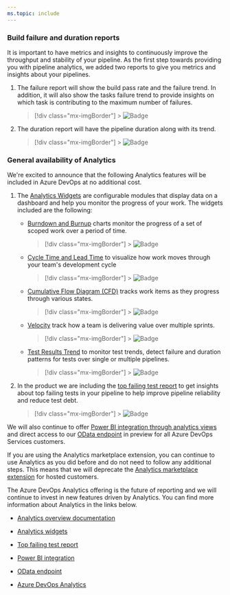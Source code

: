 ```yaml
---
ms.topic: include
---
```


### Build failure and duration reports

It is important to have metrics and insights to continuously improve the throughput and stability of your pipeline. As the first step towards providing you with pipeline analytics, we added two reports to give you metrics and insights about your pipelines.

1.  The failure report will show the build pass rate and the failure trend. In addition, it will also show the tasks failure trend to provide insights on which task is contributing to the maximum number of failures.

    > [!div class="mx-imgBorder"] > ![Badge](../../media/150_22.png "Build failure and duration reports")

2.  The duration report will have the pipeline duration along with its trend.

    > [!div class="mx-imgBorder"] > ![Badge](../../media/150_23.png "Pipeline duration report trend")

### General availability of Analytics

We're excited to announce that the following Analytics features will be included in Azure DevOps at no additional cost.

1.  The [Analytics Widgets](https://docs.microsoft.com/azure/devops/report/analytics/analytics-widgets?view=azure-devops) are configurable modules that display data on a dashboard and help you monitor the progress of your work. The widgets included are the following:

    * [Burndown and Burnup](https://docs.microsoft.com/azure/devops/report/dashboards/configure-burndown-burnup-widgets?toc=/azure/devops/report/analytics/toc.json&bc=/azure/devops/report/analytics/breadcrumb/toc.json&view=azure-devops) charts monitor the progress of a set of scoped work over a period of time.

      > [!div class="mx-imgBorder"] > ![Badge](../../media/150_16.png "Burndown and burnup charts")

    * [Cycle Time and Lead Time](https://docs.microsoft.com/azure/devops/report/dashboards/cycle-time-and-lead-time?toc=/azure/devops/report/analytics/toc.json&bc=/azure/devops/report/analytics/breadcrumb/toc.json&view=azure-devops) to visualize how work moves through your team's development cycle

      > [!div class="mx-imgBorder"] > ![Badge](../../media/150_17.png "Cycle Time and Lead Time")

    * [Cumulative Flow Diagram (CFD)](https://docs.microsoft.com/azure/devops/report/dashboards/cumulative-flow?toc=/azure/devops/report/analytics/toc.json&bc=/azure/devops/report/analytics/breadcrumb/toc.json&view=azure-devops) tracks work items as they progress through various states.

      > [!div class="mx-imgBorder"] > ![Badge](../../media/150_18.png "Cumulative Flow Diagram")

    * [Velocity](https://docs.microsoft.com/azure/devops/report/dashboards/team-velocity?toc=/azure/devops/report/analytics/toc.json&bc=/azure/devops/report/analytics/breadcrumb/toc.json&view=azure-devops) track how a team is delivering value over multiple sprints.

      > [!div class="mx-imgBorder"] > ![Badge](../../media/150_19.png "Velocity chart")

    * [Test Results Trend](https://docs.microsoft.com/azure/devops/report/dashboards/configure-test-results-trend?view=azure-devops) to monitor test trends, detect failure and duration patterns for tests over single or multiple pipelines.

      > [!div class="mx-imgBorder"] > ![Badge](../../media/150_20.png "Test results trend")

2.  In the product we are including the [top failing test report](https://docs.microsoft.com/azure/devops/pipelines/test/test-analytics?toc=/azure/devops/report/analytics/toc.json&bc=/azure/devops/report/analytics/breadcrumb/toc.json&view=azure-devops#view-test-analytics-for-builds) to get insights about top failing tests in your pipeline to help improve pipeline reliability and reduce test debt.

    > [!div class="mx-imgBorder"] > ![Badge](../../media/150_21.png "Test failure report")

We will also continue to offer [Power BI integration through analytics views](https://docs.microsoft.com/azure/devops/report/powerbi/index?view=azure-devops) and direct access to our [OData endpoint](https://docs.microsoft.com/azure/devops/report/extend-analytics/index?view=azure-devops) in preview for all Azure DevOps Services customers.

If you are using the Analytics marketplace extension, you can continue to use Analytics as you did before and do not need to follow any additional steps. This means that we will deprecate the [Analytics marketplace extension](https://marketplace.visualstudio.com/items?itemName=ms.vss-analytics) for hosted customers.

The Azure DevOps Analytics offering is the future of reporting and we will continue to invest in new features driven by Analytics. You can find more information about Analytics in the links below.

* [Analytics overview documentation](https://docs.microsoft.com/azure/devops/report/analytics/what-is-analytics?view=azure-devops)

* [Analytics widgets](https://docs.microsoft.com/azure/devops/report/analytics/analytics-widgets?view=azure-devops)

* [Top failing test report](https://docs.microsoft.com/azure/devops/pipelines/test/test-analytics?toc=/azure/devops/report/analytics/toc.json&bc=/azure/devops/report/analytics/breadcrumb/toc.json&view=azure-devops#view-test-analytics-for-builds)

* [Power BI integration](https://docs.microsoft.com/azure/devops/report/powerbi/index?view=azure-devops)

* [OData endpoint](https://docs.microsoft.com/azure/devops/report/extend-analytics/index?view=azure-devops)

* [Azure DevOps Analytics](https://channel9.msdn.com/Events/connect/2017/T251)
